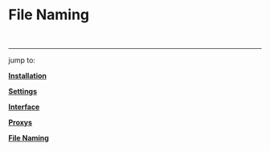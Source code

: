 # **File Naming**

<br>



___
jump to:

[**Installation**](Doc-Installation.md)

[**Settings**](Doc-Settings.md)

[**Interface**](doc-Interface.md)

[**Proxys**](Doc-Proxys.md)

[**File Naming**](Doc-FileNaming.md)
